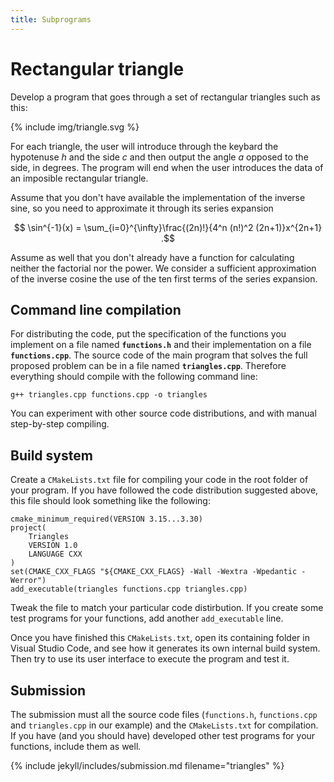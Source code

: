 ```yaml
---
title: Subprograms
---
```


# Rectangular triangle

Develop a program that goes through a set of rectangular triangles such as this:

{% include img/triangle.svg %}

For each triangle, the user will introduce through the keybard the hypotenuse *h* and the side *c* and then output the angle *a* opposed to the side, in degrees. The program will end when the user introduces the data of an imposible rectangular triangle.

Assume that you don't have available the implementation of the inverse sine, so you need to approximate it through its series expansion

$$ \sin^{-1}(x) = \sum_{i=0}^{\infty}\frac{(2n)!}{4^n (n!)^2 (2n+1)}x^{2n+1} .$$           

Assume as well that you don't already have a function for calculating neither the factorial nor the power. We consider a sufficient approximation of the inverse cosine the use of the ten first terms of the series expansion. 

## Command line compilation

For distributing the code, put the specification of the functions you implement on a file named **`functions.h`** and their implementation on a file **`functions.cpp`**. The source code of the main program that solves the full proposed problem can be in a file named **`triangles.cpp`**. Therefore everything should compile with the following command line:

```
g++ triangles.cpp functions.cpp -o triangles
```

You can experiment with other source code distributions, and with manual step-by-step compiling.

## Build system

Create a `CMakeLists.txt` file for compiling your code in the root folder of your program. If you have followed the code distribution suggested above, this file should look something like the following:

```
cmake_minimum_required(VERSION 3.15...3.30)
project(
    Triangles
    VERSION 1.0
    LANGUAGE CXX
)
set(CMAKE_CXX_FLAGS "${CMAKE_CXX_FLAGS} -Wall -Wextra -Wpedantic -Werror")
add_executable(triangles functions.cpp triangles.cpp)
```

Tweak the file to match your particular code distirbution. If you create some test programs for your functions, add another `add_executable` line. 

Once you have finished this `CMakeLists.txt`, open its containing folder in Visual Studio Code, and see how it generates its own internal build system. Then try to use its user interface to execute the program and test it.


## Submission 

The submission must all the source code files (`functions.h`, `functions.cpp` and `triangles.cpp` in our example) and the `CMakeLists.txt` for compilation. If you have (and you should have) developed other test programs for your functions, include them as well.

{% include jekyll/includes/submission.md filename="triangles" %}